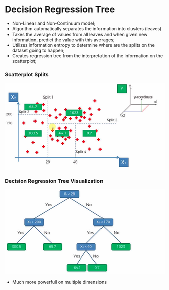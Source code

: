 # Decision Regression Tree
* Non-Linear and Non-Continuum model;
* Algorithm automatically separates the information into clusters (leaves)
* Takes the average of values from all leaves and when given new information, predict the value with this averages;
* Utilizes information entropy to determine where are the splits on the dataset going to happen;
* Creates regression tree from the interpretation of the information on the scatterplot;
### Scatterplot Splits
![Scatterplot Splits](ScatterSplits.jpg)
### Decision Regression Tree Visualization
![DecisionTree](DecisionTree.jpg)
* Much more powerfull on multiple dimensions

